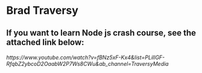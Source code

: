 # Brad Traversy
## If you want to learn Node js crash course, see the attached link below:
<h6> https://www.youtube.com/watch?v=fBNz5xF-Kx4&list=PLillGF-RfqbZ2ybcoD2OaabW2P7Ws8CWu&ab_channel=TraversyMedia</h6>
